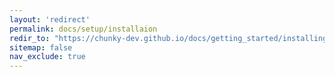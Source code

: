 ```yaml
---
layout: 'redirect'
permalink: docs/setup/installaion
redir_to: "https://chunky-dev.github.io/docs/getting_started/installing/"
sitemap: false
nav_exclude: true
---
```

